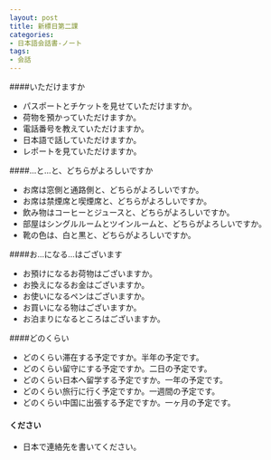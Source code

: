 ```yaml
---
layout: post
title: 新標日第二課
categories:
- 日本語会話書-ノート
tags:
- 会話
---
```

####いただけますか
* パスポートとチケットを見せていただけますか。
* 荷物を預かっていただけますか。
* 電話番号を教えていただけますか。
* 日本語で話していただけますか。
* レポートを見ていただけますか。

####…と…と、どちらがよろしいですか
* お席は窓側と通路側と、どちらがよろしいですか。
* お席は禁煙席と喫煙席と、どちらがよろしいですか。
* 飲み物はコーヒーとジュースと、どちらがよろしいですか。
* 部屋はシングルルームとツインルームと、どちらがよろしいですか。
* 靴の色は、白と黒と、どちらがよろしいですか。

####お…になる…はございます
* お預けになるお荷物はございますか。
* お換えになるお金はございますか。
* お使いになるペンはございますか。
* お買いになる物はございますか。
* お泊まりになるところはございますか。

####どのくらい
* どのくらい滞在する予定ですか。半年の予定です。
* どのくらい留守にする予定ですか。二日の予定です。
* どのくらい日本へ留学する予定ですか。一年の予定です。
* どのくらい旅行に行く予定ですか。一週間の予定です。
* どのくらい中国に出張する予定ですか。一ヶ月の予定です。

#### ください
* 日本で連絡先を書いてください。